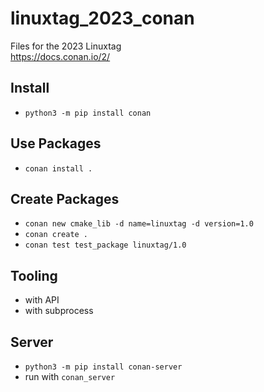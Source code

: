 # linuxtag_2023_conan

Files for the 2023 Linuxtag  
https://docs.conan.io/2/

## Install

* `python3 -m pip install conan`

## Use Packages

* `conan install .`

## Create Packages

* `conan new cmake_lib -d name=linuxtag -d version=1.0`
* `conan create .`
* `conan test test_package linuxtag/1.0`

## Tooling

* with API
* with subprocess

## Server

* `python3 -m pip install conan-server`
* run with `conan_server`
